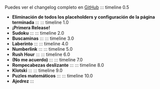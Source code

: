 <!-- https://github.com/HanochMa/vitepress-markdown-timeline -->
Puedes ver el changelog completo en [GitHub](https://github.com/Alonso287/PuzzleLabs/commits/main/)
::: timeline 0.5
- **Eliminación de todos los placeholders y configuración de la página terminada**
:::
::: timeline 1.0
- **¡Primera Release!**
- **Sudoku**
:::
::: timeline 2.0
- **Buscaminas**
:::
::: timeline 3.0
- **Laberinto**
:::
::: timeline 4.0
- **Numberlink**
:::
::: timeline 5.0
- **Rush Hour**
:::
::: timeline 6.0
- **(No me acuerdo)**
:::
::: timeline 7.0
- **Rompecabezas deslizante**
:::
::: timeline 8.0
- **Klotski**
:::
::: timeline 9.0
- **Puzles matemáticos**
:::
::: timeline 10.0
- **Ajedrez**
:::